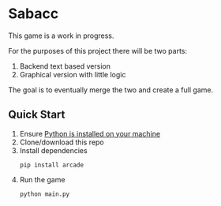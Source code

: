 # Sabacc

This game is a work in progress.

For the purposes of this project there will be two parts:

1. Backend text based version
1. Graphical version with little logic

The goal is to eventually merge the two and create a full game.

## Quick Start

1. Ensure [Python is installed on your machine](https://www.python.org/downloads/)
1. Clone/download this repo
1. Install dependencies
	```
	pip install arcade
	```
1. Run the game
	```
	python main.py
	```
